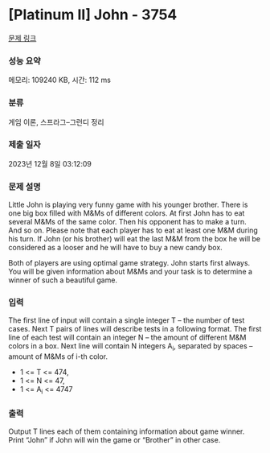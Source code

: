 # [Platinum II] John - 3754 

[문제 링크](https://www.acmicpc.net/problem/3754) 

### 성능 요약

메모리: 109240 KB, 시간: 112 ms

### 분류

게임 이론, 스프라그–그런디 정리

### 제출 일자

2023년 12월 8일 03:12:09

### 문제 설명

<p>Little John is playing very funny game with his younger brother. There is one big box filled with M&Ms of different colors. At first John has to eat several M&Ms of the same color. Then his opponent has to make a turn. And so on. Please note that each player has to eat at least one M&M during his turn. If John (or his brother) will eat the last M&M from the box he will be considered as a looser and he will have to buy a new candy box.</p>

<p>Both of players are using optimal game strategy. John starts first always. You will be given information about M&Ms and your task is to determine a winner of such a beautiful game. </p>

### 입력 

 <p>The first line of input will contain a single integer T – the number of test cases. Next T pairs of lines will describe tests in a following format. The first line of each test will contain an integer N – the amount of different M&M colors in a box. Next line will contain N integers A<sub>i</sub>, separated by spaces – amount of M&Ms of i-th color. </p>

<ul>
	<li>1 <= T <= 474,</li>
	<li>1 <= N <= 47,</li>
	<li>1 <= A<sub>i</sub> <= 4747 </li>
</ul>

### 출력 

 <p>Output T lines each of them containing information about game winner. Print “John” if John will win the game or “Brother” in other case. </p>

